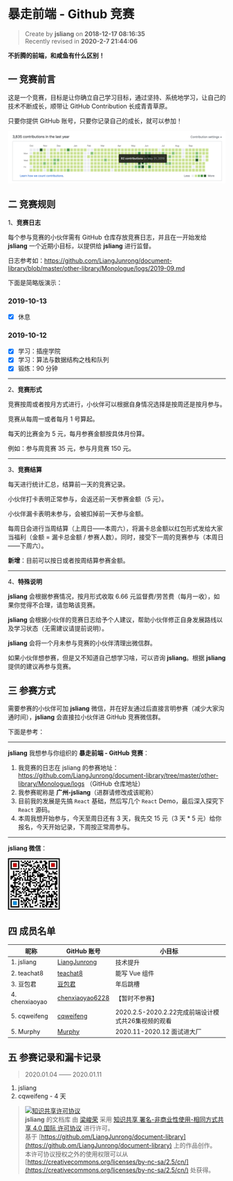 暴走前端 - Github 竞赛
===

> Create by **jsliang** on **2018-12-17 08:16:35**  
> Recently revised in **2020-2-7 21:44:06**

**不折腾的前端，和咸鱼有什么区别！**

## 一 竞赛前言

这是一个竞赛，目标是让你确立自己学习目标，通过坚持、系统地学习，让自己的技术不断成长，顺带让 GitHub Contribution 长成青青草原。

只要你提供 GitHub 账号，只要你记录自己的成长，就可以参加！

![图](../../public-repertory/img/other-GitHub-competition-1.png)

## 二 竞赛规则

1、**竞赛日志**

每个参与竞赛的小伙伴需有 GitHub 仓库存放竞赛日志，并且在一开始发给 **jsliang** 一个近期小目标，以提供给 **jsliang** 进行监督。

日志参考如：https://github.com/LiangJunrong/document-library/blob/master/other-library/Monologue/logs/2019-09.md

下面是简略版演示：

### 2019-10-13

* [x] 休息

### 2019-10-12

* [x] 学习：插座学院
* [x] 学习：算法与数据结构之栈和队列
* [x] 锻炼：90 分钟

---

2、**竞赛形式**

竞赛按周或者按月方式进行，小伙伴可以根据自身情况选择是按周还是按月参与。

竞赛从每周一或者每月 1 号算起。

每天的比赛金为 5 元，每月参赛金额按具体月份算。

例如：参与周竞赛 35 元，参与月竞赛 150 元。

---

3、**竞赛结算**

每天进行统计汇总，结算前一天的竞赛记录。

小伙伴打卡表明正常参与，会返还前一天参赛金额（5 元）。

小伙伴漏卡表明未参与，会被扣掉前一天参与金额。

每周日会进行当周结算（上周日——本周六），将漏卡总金额以红包形式发给大家当福利（金额 = 漏卡总金额 / 参赛人数）。同时，接受下一周的竞赛参与（本周日——下周六）。

**新增**：目前可以按日或者按周结算参赛金额。

---

4、**特殊说明**

**jsliang** 会根据参赛情况，按月形式收取 6.66 元监督费/劳苦费（每月一收），如果你觉得不合理，请忽略该竞赛。

**jsliang** 会根据小伙伴的竞赛日志给予个人建议，帮助小伙伴修正自身发展路线以及学习状态（无需建议请提前说明）。

**jsliang** 会将一个月未参与竞赛的小伙伴清理出微信群。

如果小伙伴想参赛，但是又不知道自己想学习啥，可以咨询 **jsliang**。根据 **jsliang** 提供的建议再参与竞赛。

## 三 参赛方式

需要参赛的小伙伴可加 **jsliang** 微信，并在好友通过后直接言明参赛（减少大家沟通时间），**jsliang** 会直接拉小伙伴进 GitHub 竞赛微信群。

下面是参考：

---

**jsliang** 我想参与你组织的 **暴走前端 - GitHub 竞赛**：

1. 我竞赛的日志在 jsliang 的参赛地址：https://github.com/LiangJunrong/document-library/tree/master/other-library/Monologue/logs （GitHub 仓库地址）
2. 我参赛昵称是 **广州-jsliang**（进群请修改成该昵称）
3. 目前我的发展是先搞 `React` 基础，然后写几个 `React` Demo，最后深入探究下 `React` 源码。
4. 本周我想开始参与，今天至周日还有 3 天，我先交 15 元（3 天 * 5 元）给你报名，今天开始记录，下周按正常周参与。

---

**jsliang 微信**：

![图](../../public-repertory/img/z-small-wechat.jpeg)

## 四 成员名单

| 昵称 | GitHub 账号 | 小目标 |
| --- | --- | --- |
| 1. jsliang | [LiangJunrong](https://github.com/LiangJunrong/document-library/tree/master/other-library/Monologue/logs) | 技术提升 |
| 2. teachat8 | [teachat8](https://github.com/teachat8/document-library/blob/master/other-library/RecordDailyGrowth/2020-01.md) | 能写 Vue 组件 |
| 3. 豆包君 | [豆包君](https://github.com/danygitgit/Cheer-for-yourself) | 年后跳槽 |
| 4. chenxiaoyao | [chenxiaoyao6228](https://github.com/chenxiaoyao6228/daily-learing-log) | 【暂时不参赛】 |
| 5. cqweifeng | [cqweifeng](https://github.com/cqweifeng) | 2020.2.5-2020.2.22完成前端设计模式共26集视频的观看 |
| 5. Murphy | [Murphy](https://github.com/klmhly/day-log) | 2020.11-2020.12 面试进大厂 |

## 五 参赛记录和漏卡记录

> 2020.01.04 —— 2020.01.11

1. jsliang
2. cqweifeng - 4 天

> [![知识共享许可协议](https://i.creativecommons.org/l/by-nc-sa/4.0/88x31.png)](http://creativecommons.org/licenses/by-nc-sa/4.0/)  
> **jsliang** 的文档库</a> 由 [梁峻荣](https://github.com/LiangJunrong/document-library) 采用 [知识共享 署名-非商业性使用-相同方式共享 4.0 国际 许可协议](http://creativecommons.org/licenses/by-nc-sa/4.0/) 进行许可。  
> 基于 [https://github.om/LiangJunrong/document-library](https://github.om/LiangJunrong/document-library) 上的作品创作。  
> 本许可协议授权之外的使用权限可以从 [https://creativecommons.org/licenses/by-nc-sa/2.5/cn/](https://creativecommons.org/licenses/by-nc-sa/2.5/cn/) 处获得。